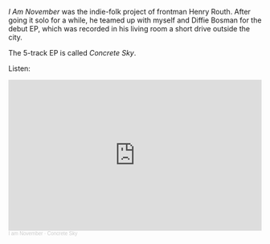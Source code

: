 *I Am November* was the indie-folk project of frontman Henry Routh. 
After going it solo for a while, he teamed up with myself and Diffie Bosman for the debut EP, which was recorded in his living room a short drive outside the city.

The 5-track EP is called *Concrete Sky*.

Listen:

<iframe width="100%" height="300" scrolling="no" frameborder="no" allow="autoplay" src="https://w.soundcloud.com/player/?url=https%3A//api.soundcloud.com/playlists/203670781&color=%23ff5500&auto_play=false&hide_related=false&show_comments=true&show_user=true&show_reposts=false&show_teaser=true&visual=true"></iframe><div style="font-size: 10px; color: #cccccc;line-break: anywhere;word-break: normal;overflow: hidden;white-space: nowrap;text-overflow: ellipsis; font-family: Interstate,Lucida Grande,Lucida Sans Unicode,Lucida Sans,Garuda,Verdana,Tahoma,sans-serif;font-weight: 100;"><a href="https://soundcloud.com/november-ends" title="I am November" target="_blank" style="color: #cccccc; text-decoration: none;">I am November</a> · <a href="https://soundcloud.com/november-ends/sets/concrete-sky" title="Concrete Sky" target="_blank" style="color: #cccccc; text-decoration: none;">Concrete Sky</a></div>
